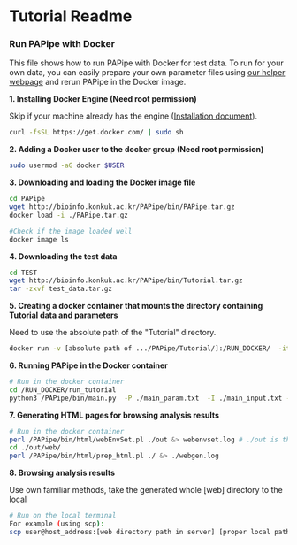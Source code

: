 # Tutorial Readme

### Run PAPipe with Docker

This file shows how to run PAPipe with Docker for test data. To run for your own data, you can easily prepare your own parameter files using [our helper webpage](http://bioinfo.konkuk.ac.kr/PAPipe/parameter_builder/) and rerun PAPipe in the Docker image.  

**1. Installing Docker Engine (Need root permission)**

Skip if your machine already has the engine ([Installation document](https://docs.docker.com/engine/install/)). 

```bash
curl -fsSL https://get.docker.com/ | sudo sh
```

**2. Adding a Docker user to the docker group (Need root permission)**

```bash
sudo usermod -aG docker $USER 	
```

**3. Downloading and loading the Docker image file** 

```bash
cd PAPipe
wget http://bioinfo.konkuk.ac.kr/PAPipe/bin/PAPipe.tar.gz
docker load -i ./PAPipe.tar.gz

#Check if the image loaded well 
docker image ls 
```

**4. Downloading the test data** 

```bash
cd TEST
wget http://bioinfo.konkuk.ac.kr/PAPipe/bin/Tutorial.tar.gz
tar -zxvf test_data.tar.gz
```

**5. Creating a docker container that mounts the directory containing Tutorial data and parameters** 

Need to use the absolute path of the "Tutorial" directory.

```bash
docker run -v [absolute path of .../PAPipe/Tutorial/]:/RUN_DOCKER/  -it pap_docker:latest
```

**6. Running PAPipe in the Docker container** 

```bash
# Run in the docker container
cd /RUN_DOCKER/run_tutorial
python3 /PAPipe/bin/main.py  -P ./main_param.txt  -I ./main_input.txt -A ./main_sample.txt &> ./log
```

**7. Generating HTML pages for browsing analysis results** 

```bash
# Run in the docker container
perl /PAPipe/bin/html/webEnvSet.pl ./out &> webenvset.log # ./out is the output directory set in the PAPipe parameter file
cd ./out/web/
perl /PAPipe/bin/html/prep_html.pl ./ &> ./webgen.log
```
**8. Browsing analysis results** 

Use own familiar methods, take the generated whole \[web\] directory to the local 

```bash
# Run on the local terminal 
For example (using scp): 
scp user@host_address:[web directory path in server] [proper local path to download the population analysis results]
```
